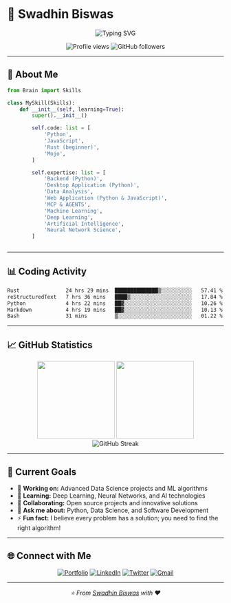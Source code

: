 # 🌟 Swadhin Biswas

<div align="center">
  <img src="https://readme-typing-svg.demolab.com?font=Fira+Code&size=28&duration=3000&pause=1000&color=00D9FF&background=00000000&center=true&vCenter=true&width=600&lines=An+Inquisitive+Mind;Python+Programmer;Data+Science+Enthusiast;Always+Learning+%26+Growing" alt="Typing SVG" />
</div>

<p align="center">
  <img src="https://komarev.com/ghpvc/?username=swadhinbiswas&label=Profile%20views&color=0e75b6&style=flat" alt="Profile views" />
  <img src="https://img.shields.io/github/followers/swadhinbiswas?label=Followers&style=social" alt="GitHub followers" />
</p>

---

## 🚀 About Me

```python
from Brain import Skills

class MySkill(Skills):
    def __init__(self, learning=True):
        super().__init__()

        self.code: list = [
            'Python',
            'JavaScript',
            'Rust (beginner)',
            'Mojo',
        ]

        self.expertise: list = [
            'Backend (Python)',
            'Desktop Application (Python)',
            'Data Analysis',
            'Web Application (Python & JavaScript)',
            'MCP & AGENTS',
            'Machine Learning',
            'Deep Learning',
            'Artificial Intelligence',
            'Neural Network Science',
        ]



```

---



## 📊 Coding Activity

<!--START_SECTION:waka-->

```txt
Rust               24 hrs 29 mins  ██████████████▒░░░░░░░░░░   57.41 %
reStructuredText   7 hrs 36 mins   ████▒░░░░░░░░░░░░░░░░░░░░   17.84 %
Python             4 hrs 22 mins   ██▓░░░░░░░░░░░░░░░░░░░░░░   10.26 %
Markdown           4 hrs 19 mins   ██▓░░░░░░░░░░░░░░░░░░░░░░   10.13 %
Bash               31 mins         ▒░░░░░░░░░░░░░░░░░░░░░░░░   01.22 %
```

<!--END_SECTION:waka-->

---

## 📈 GitHub Statistics

<div align="center">
  <img height="180em" src="https://github-readme-stats.vercel.app/api?username=swadhinbiswas&show_icons=true&theme=tokyonight&include_all_commits=true&count_private=true&hide_border=true&bg_color=0d1117"/>
  <img height="180em" src="https://github-readme-stats.vercel.app/api/top-langs/?username=swadhinbiswas&layout=compact&langs_count=8&theme=tokyonight&hide_border=true&bg_color=0d1117"/>
</div>

<div align="center">
  <img src="https://github-readme-streak-stats.herokuapp.com/?user=swadhinbiswas&theme=tokyonight&hide_border=true&background=0d1117" alt="GitHub Streak"/>
</div>

---

## 🎯 Current Goals

- 🔭 **Working on:** Advanced Data Science projects and ML algorithms
- 🌱 **Learning:** Deep Learning, Neural Networks, and AI technologies
- 👯 **Collaborating:** Open source projects and innovative solutions
- 💬 **Ask me about:** Python, Data Science, and Software Development
- ⚡ **Fun fact:** I believe every problem has a solution; you need to find the right algorithm!

---

## 🌐 Connect with Me

<div align="center">
  
[![Portfolio](https://img.shields.io/badge/Portfolio-FF5722?style=for-the-badge&logo=todoist&logoColor=white)](https://swadhin.my.id)
[![LinkedIn](https://img.shields.io/badge/LinkedIn-0077B5?style=for-the-badge&logo=linkedin&logoColor=white)](https://linkedin.com/in/swadh1n)
[![Twitter](https://img.shields.io/badge/Twitter-1DA1F2?style=for-the-badge&logo=twitter&logoColor=white)](https://twitter.com/swadh1n)
[![Gmail](https://img.shields.io/badge/Gmail-D14836?style=for-the-badge&logo=gmail&logoColor=white)](mailto:swadhinbiswas.cse@gmail.com)

</div>

---



<div align="center">
  <i>⭐️ From <a href="https://github.com/swadhinbiswas">Swadhin Biswas</a> with ❤️</i>
</div>
